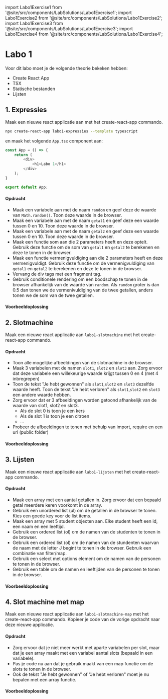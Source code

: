 import Labo1Exercise1 from '@site/src/components/LabSolutions/Labo1Exercise1';
import Labo1Exercise2 from '@site/src/components/LabSolutions/Labo1Exercise2';
import Labo1Exercise3 from '@site/src/components/LabSolutions/Labo1Exercise3';
import Labo1Exercise4 from '@site/src/components/LabSolutions/Labo1Exercise4';

# Labo 1

Voor dit labo moet je de volgende theorie bekeken hebben:
- Create React App
- TSX
- Statische bestanden
- Lijsten

## 1. Expressies

Maak een nieuwe react applicatie aan met het create-react-app commando. 

```bash
npx create-react-app labo1-expressies --template typescript
```

en maak het volgende `App.tsx` component aan:

```typescript codesandbox={"template": "react", "filename": "src/App.tsx"}
const App = () => {
    return (
        <div>
            <h1>Labo 1</h1>
        </div>
    );
}

export default App;
```

#### Opdracht
- Maak een variabele aan met de naam `random` en geef deze de waarde van `Math.random()`. Toon deze waarde in de browser. 
- Maak een variabele aan met de naam `getal1` en geef deze een waarde tussen 0 en 10. Toon deze waarde in de browser.
- Maak een variabele aan met de naam `getal2` en geef deze een waarde tussen 0 en 10.
Toon deze waarde in de browser.
- Maak een functie som aan die 2 parameters heeft en deze optelt. Gebruik deze functie om de som van `getal1` en `getal2` te berekenen en deze te tonen in de browser. 
- Maak een functie vermenigvuldiging aan die 2 parameters heeft en deze vermenigvuldigt. Gebruik deze functie om de vermenigvuldiging van `getal1` en `getal2` te berekenen en deze te tonen in de browser.
- Vervang de div tags met een fragment tag.
- Gebruik conditionele rendering om een boodschap te tonen in de browser afhankelijk van de waarde van `random`. Als `random` groter is dan 0.5 dan tonen we de vermenivuldiging van de twee getallen, anders tonen we de som van de twee getallen.

#### Voorbeeldoplossing

<div style={{padding: 10, border: "1px dotted black"}}>
    <Labo1Exercise1/>
</div>

## 2. Slotmachine

Maak een nieuwe react applicatie aan `labo1-slotmachine` met het create-react-app commando. 

#### Opdracht

- Toon alle mogelijke afbeeldingen van de slotmachine in de browser.
- Maak 3 variabelen met de namen `slot1`, `slot2` en `slot3` aan. Zorg ervoor dat deze variabele een willekeurige waarde krijgt tussen 0 en 4 (met 4 inbregrepen)
- Toon de tekst "Je hebt gewonnen" als `slot1`,`slot2` en `slot3` dezelfde waarde heeft. Toon de tekst "Je hebt verloren" als `slot1`,`slot2` en `slot3` een andere waarde hebben.
- Zorg ervoor dat er 3 afbeeldingen worden getoond afhankelijk van de waarde van slot1, slot2 en slot3.
    - Als de slot 0 is toon je een kers
    - Als de slot 1 is toon je een citroen
    - ...
- Probeer de afbeeldingen te tonen met behulp van import, require en een url (public folder)

#### Voorbeeldoplossing

<div style={{padding: 10, border: "1px dotted black"}}>
    <Labo1Exercise2/>
</div>

## 3. Lijsten

Maak een nieuwe react applicatie aan `labo1-lijsten` met het create-react-app commando.

#### Opdracht

- Maak een array met een aantal getallen in. Zorg ervoor dat een bepaald getal meerdere keren voorkomt in de array.
- Gebruik een unordered list (ul) om de getallen in de browser te tonen. Kies een goede key voor de list items.
- Maak een array met 5 student objecten aan. Elke student heeft een id, een naam en een leeftijd.
- Gebruik een ordered list (ol) om de namen van de studenten te tonen in de browser.
- Gebruik een ordered list (ol) om de namen van de stundenten waarvan de naam met de letter J begint te tonen in de browser. Gebruik een combinatie van filter/map.
- Gebruik een select met options element om de namen van de personen te tonen in de browser. 
- Gebruik een table om de namen en leeftijden van de personen te tonen in de browser.

#### Voorbeeldoplossing

<div style={{padding: 10, border: "1px dotted black"}}>
    <Labo1Exercise3/>
</div>


## 4. Slot machine met map

Maak een nieuwe react applicatie aan `labo1-slotmachine-map` met het create-react-app commando. Kopieer je code van de vorige opdracht naar deze nieuwe applicatie.

#### Opdracht

- Zorg ervoor dat je niet meer werkt met aparte variabelen per slot, maar dat je een array maakt met een variabel aantal slots (bepaald in een variabele).
- Pas je code nu aan dat je gebruik maakt van een map functie om de slots te tonen in de browser.
- Ook de tekst "Je hebt gewonnen" of "Je hebt verloren" moet je nu bepalen met een array functie.

#### Voorbeeldoplossing

<div style={{padding: 10, border: "1px dotted black"}}>
    <Labo1Exercise4/>
</div>